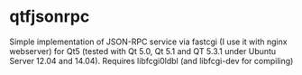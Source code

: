 qtfjsonrpc
==========

Simple implementation of JSON-RPC service via fastcgi (I use
it with nginx webserver) for Qt5 (tested with Qt 5.0, Qt 5.1 and
QT 5.3.1 under Ubuntu Server 12.04 and 14.04). Requires libfcgi0ldbl
(and libfcgi-dev for compiling)
